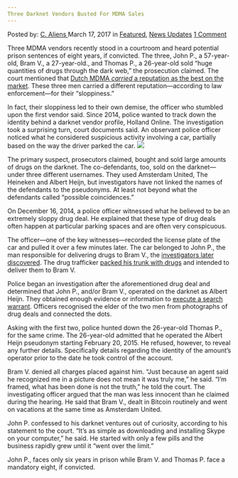 ```yaml
---
Three Darknet Vendors Busted For MDMA Sales
---
```

<article class="post-listing post-18657 post type-post status-publish format-standard has-post-thumbnail hentry 

<div class="post-inner">
<span>Posted by: <a href="https://www.deepdotweb.com/author/caliens/" title="">C. Aliens </a></span>
<span>March 17, 2017</span>
<span>in <a href="https://www.deepdotweb.com/category/deepdot-news/" rel="category tag">Featured</a>, <a href="https://www.deepdotweb.com/category/news-updates/" rel="category tag">News Updates</a></span>
<span><a href="https://www.deepdotweb.com/2017/03/17/three-darknet-vendors-busted-for-mdma-sales/#comments">1 Comment</a></span>


<p>Three MDMA vendors recently stood in a courtroom and heard potential prison sentences of eight years, if convicted. The three, John P., a 57-year-old, Bram V., a 27-year-old., and Thomas P., a 26-year-old sold “huge quantities of drugs through the dark web,” the prosecution claimed. The court mentioned that <a href="https://www.deepdotweb.com/2016/12/26/study-shows-mdma-netherlands-less-pure-online-locally/">Dutch MDMA </a><a href="https://www.deepdotweb.com/2016/12/26/study-shows-mdma-netherlands-less-pure-online-locally/"><em>carried</em></a><a href="https://www.deepdotweb.com/2016/12/26/study-shows-mdma-netherlands-less-pure-online-locally/"> a reputation as the best on the market</a>. These three men carried a different reputation—according to law enforcement—for their “sloppiness.”</p>
<p>In fact, their sloppiness led to their own demise, the officer who stumbled upon the first vendor said. Since 2014, police wanted to track down the identity behind a darknet vendor profile, Holland Online. The investigation took a surprising turn, court documents said. An observant police officer noticed what he considered suspicious activity involving a car, partially based on the way the driver parked the car. <img class="wp-image-18665 aligncenter" src="https://www.deepdotweb.com/wp-content/uploads/2017/03/word-image-6.jpeg" srcset="https://www.deepdotweb.com/wp-content/uploads/2017/03/word-image-6.jpeg 758w, https://www.deepdotweb.com/wp-content/uploads/2017/03/word-image-6-300x200.jpeg 300w" sizes="(max-width: 758px) 100vw, 758px" /></p>
<p>The primary suspect, prosecutors claimed, bought and sold large amounts of drugs on the darknet. The co-defendants, too, sold on the darknet—under three different usernames. They used Amsterdam United, The Heineken and Albert Heijn, but investigators have not linked the names of the defendants to the pseudonyms. At least not beyond what the defendants called “possible coincidences.”</p>
<p>On December 16, 2014, a police officer witnessed what he believed to be an extremely sloppy drug deal. He explained that these type of drug deals often happen at particular parking spaces and are often very conspicuous.</p>
<p>The officer—one of the key witnesses—recorded the license plate of the car and pulled it over a few minutes later. The car belonged to John P., the man responsible for delivering drugs to Bram V., the <a href="https://www.om.nl/actueel/nieuwsberichten/@98004/grote-spelers-online/">investigators later discovered</a>. The drug trafficker <a href="https://www.deepdotweb.com/tag/mdma/">packed his trunk with drugs</a> and intended to deliver them to Bram V.</p>
<p>Police began an investigation after the aforementioned drug deal and determined that John P., and/or Bram V., operated on the darknet as Albert Heijn. They obtained enough evidence or information to <a href="https://www.deepdotweb.com/tag/bust/">execute a search warrant</a>. Officers recognised the elder of the two men from photographs of drug deals and connected the dots.</p>
<p>Asking with the first two, police hunted down the 26-year-old Thomas P., for the same crime. The 26-year-old admitted that he operated the Albert Heijn pseudonym starting February 20, 2015. He refused, however, to reveal any further details. Specifically details regarding the identity of the amount’s operator prior to the date he took control of the account.</p>
<p>Bram V. denied all charges placed against him. &#8220;Just because an agent said he recognized me in a picture does not mean it was truly me,” he said. “I&#8217;m framed, what has been done is not the truth,” he told the court. The investigating officer argued that the man was less innocent than he claimed during the hearing. He said that Bram V., dealt in Bitcoin routinely and went on vacations at the same time as Amsterdam United.</p>
<p>John P. confessed to his darknet ventures out of curiosity, according to his statement to the court. &#8220;It&#8217;s as simple as downloading and installing Skype on your computer,&#8221; he said. He started with only a few pills and the business rapidly grew until it “went over the limit.”</p>
<p>John P., faces only six years in prison while Bram V. and Thomas P. face a mandatory eight, if convicted.</p>
</div>
<span style="display:none" class="updated">2017-03-17</span>
<div style="display:none" class="vcard author" itemprop="author" itemscope itemtype="http://schema.org/Person"><strong class="fn" itemprop="name"><a href="https://www.deepdotweb.com/author/caliens/" title="Posts by C. Aliens" rel="author">C. Aliens</a></strong></div>
</div>
</article>

